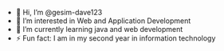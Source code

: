 - 👋 Hi, I’m @gesim-dave123
- 👀 I’m interested in Web and Application Development
- 🌱 I’m currently learning java and web development
- ⚡ Fun fact: I am in my second year in information technology 

<!---
gesim-dave123/gesim-dave123 is a ✨ special ✨ repository because its `README.md` (this file) appears on your GitHub profile.
You can click the Preview link to take a look at your changes.
--->

